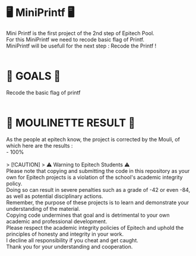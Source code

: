 <H1>🖥️ MiniPrintf 🖥️</H1>
Mini Printf is the first project of the 2nd step of Epitech Pool. <br>
For this MiniPrintf we need to recode basic flag of Printf. <br>
MiniPrintf will be usefull for the next step : Recode the Printf ! <br>
<br>
<H1>🎯 GOALS 🎯</H1>
Recode the basic flag of printf <br>
<br>
<H1>🤖 MOULINETTE RESULT 🤖</H1>
As the people at epitech know, the project is corrected by the Mouli, of which here are the results : <br>
- 100% <br>
<br>
> [!CAUTION]  
> ⚠️ Warning to Epitech Students ⚠️ <br>
Please note that copying and submitting the code in this repository as your own for Epitech projects is a violation of the school's academic integrity policy. <br>
Doing so can result in severe penalties such as a grade of -42 or even -84, as well as potential disciplinary actions. <br> 
Remember, the purpose of these projects is to learn and demonstrate your understanding of the material. <br>
Copying code undermines that goal and is detrimental to your own academic and professional development. <br>
Please respect the academic integrity policies of Epitech and uphold the principles of honesty and integrity in your work. <br>
I decline all responsibility if you cheat and get caught. <br>
Thank you for your understanding and cooperation.
